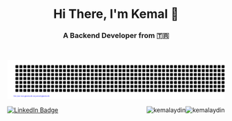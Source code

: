 <h1 align="center">Hi There, I'm Kemal 👋</h1>

<h3 align="center">A Backend Developer from 🇹🇷 </h3>
<br/>
<div align="center">

![Kemal](gitartwork.svg)

</div>

 <div id="badges">
   <a href="https://www.linkedin.com/in/kemalaydin">
      <img src="https://img.shields.io/badge/LinkedIn-%230077B5.svg?style=for-the-badge&logo=linkedin&logoColor=white" alt="LinkedIn Badge"/>
   </a>
   <img  align="right" src="https://komarev.com/ghpvc/?username=kemalaydin&label=Profile%20views&color=green&style=flat" alt="kemalaydin" />
   <a align="right" href="https://github.com/kemalaydin?tab=followers">
      <img  align="right" src="https://img.shields.io/github/followers/kemalaydin?username=kemalaydin&label=Followers" alt="kemalaydin" />
   </a>
</div>